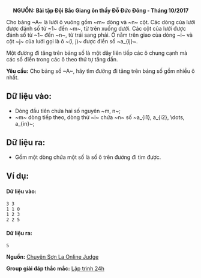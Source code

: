 **<center>NGUỒN: Bài tập Đội Bắc Giang ôn thầy Đỗ Đức Đông - Tháng 10/2017</center>**

Cho bảng ~A~ là lưới ô vuông gồm ~m~ dòng và ~n~ cột. Các dòng của lưới được đánh số từ ~1~ đến ~m~, từ trên xuống dưới. Các cột của lưới được đánh số từ ~1~ đến ~n~, từ trái sang phải. Ô nằm trên giao của dòng ~i~ và cột ~j~ của lưới gọi là ô ~(i, j)~ được điền số ~a_{ij}~.

Một đường đi tăng trên bảng số là một dãy liên tiếp các ô chung cạnh mà các số điền trong các ô theo thứ tự tăng dần.

**Yêu cầu:** Cho bảng số ~A~, hãy tìm đường đi tăng trên bảng số gồm nhiều ô nhất.

## Dữ liệu vào:
- Dòng đầu tiên chứa hai số nguyên ~m, n~;
- ~m~ dòng tiếp theo, dòng thứ ~i~ chứa ~n~ số ~a_{i1}, a_{i2}, \dots, a_{in}~;


## Dữ liệu ra:
- Gồm một dòng chứa một số là số ô trên đường đi tìm được.

## Ví dụ:
#### Dữ liệu vào:
```
3 3
1 1 0
1 2 3
2 2 5
```

#### Dữ liệu ra:
```
5
```
**Nguồn:** [Chuyên Sơn La Online Judge](http://csloj.ddns.net/)

**Group giải đáp thắc mắc:** [Lập trình 24h](https://www.facebook.com/groups/1386904321519984)
